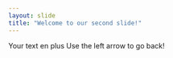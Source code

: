 ```yaml
---
layout: slide
title: "Welcome to our second slide!"
---
```

Your text en plus
Use the left arrow to go back!
